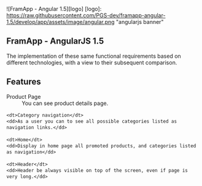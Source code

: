 ![FramApp - Angular 1.5][logo]
[logo]: https://raw.githubusercontent.com/PGS-dev/framapp-angular-1.5/develop/app/assets/image/angular.png "angularjs banner"

## FramApp - AngularJS 1.5
The implementation of these same functional requirements based on different technologies, with a view to their subsequent comparison.

## Features

<dl>
	<dt>Product Page</dt>
	<dd>You can see product details page.</dd>

	<dt>Category navigation</dt>
	<dd>As a user you can to see all possible categories listed as navigation links.</dd>

	<dt>Home</dt>
	<dd>Display in home page all promoted products, and categories listed as navigation</dd>

	<dt>Header</dt>
	<dd>Header be always visible on top of the screen, even if page is very long.</dd>
</dl>
